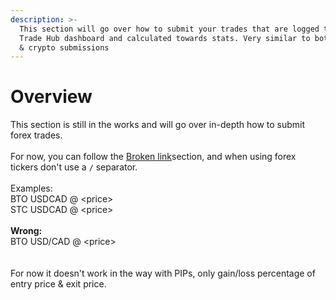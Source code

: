 ```yaml
---
description: >-
  This section will go over how to submit your trades that are logged to your
  Trade Hub dashboard and calculated towards stats. Very similar to both stocks
  & crypto submissions
---
```


# Overview

This section is still in the works and will go over in-depth how to submit forex trades.\
\
For now, you can follow the [Broken link](broken-reference "mention")section, and when using forex tickers don't use a `/` separator. \
\
Examples:\
BTO USDCAD @ \<price>\
STC USDCAD @ \<price>\
\
**Wrong:**\
BTO USD/CAD @ \<price>\
\
\
For now it doesn't work in the way with PIPs, only gain/loss percentage of entry price & exit price.
